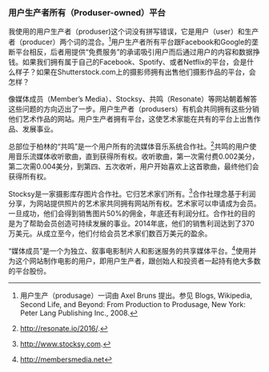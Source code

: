 ### 用户生产者所有（Produser-owned）平台

我使用的用户生产者（produser\)这个词没有拼写错误，它是用户（user）和生产者（producer）两个词的混合。[^1]用户生产者所有平台跟Facebook和Google的垄断平台相反，后者用提供“免费服务”的承诺吸引用户而后通过用户的内容和数据挣钱。如果我们拥有属于自己的Facebook、Spotify、或者Netflix的平台，会是什么样子？如果在Shutterstock.com上的摄影师拥有出售他们摄影作品的平台，会怎样？

像媒体成员（Member’s Media）、Stocksy、共鸣（Resonate）等网站朝着解答这些问题的方向迈出了一步。用户生产者（produsers）有机会共同拥有这些分销他们艺术作品的网站。用户生产者拥有平台，这使艺术家能在共有的平台上出售作品、发展事业。

总部位于柏林的“共鸣”是一个用户所有的流媒体音乐系统合作社。[^2]共鸣的用户使用音乐流媒体收听歌曲，直到获得所有权。收听歌曲，第一次需付费0.002美分，第二次需0.004美分，到第四、五次收听，用户开始喜欢上这首歌曲，最终他们会获得所有权。

Stocksy是一家摄影库存图片合作社。它归艺术家们所有。[^3]合作社理念基于利润分享，为网站提供照片的艺术家共同拥有网站所有权。艺术家可以申请成为会员。一旦成功，他们会得到销售图片50%的佣金，年底还有利润分红。合作社的目的是为了帮助会员创造可持续发展的事业。2014年底，他们的销售利润达到了370万美元。从成立至今，他们付给会员艺术家们数百万美元的盈余。

“媒体成员”是一个为独立、叙事电影制片人和影迷服务的共享媒体平台。[^4]使用并为这个网站制作电影的用户，即用户生产者，跟创始人和投资者一起持有绝大多数的平台股份。

[^1]: 用户生产（produsage）一词由 Axel Bruns 提出。参见 Blogs, Wikipedia, Second Life, and Beyond: From Production to Produsage, New York: Peter Lang Publishing Inc., 2008.

[^2]: http://resonate.io/2016/.

[^3]: http://www.stocksy.com.

[^4]: http://membersmedia.net

